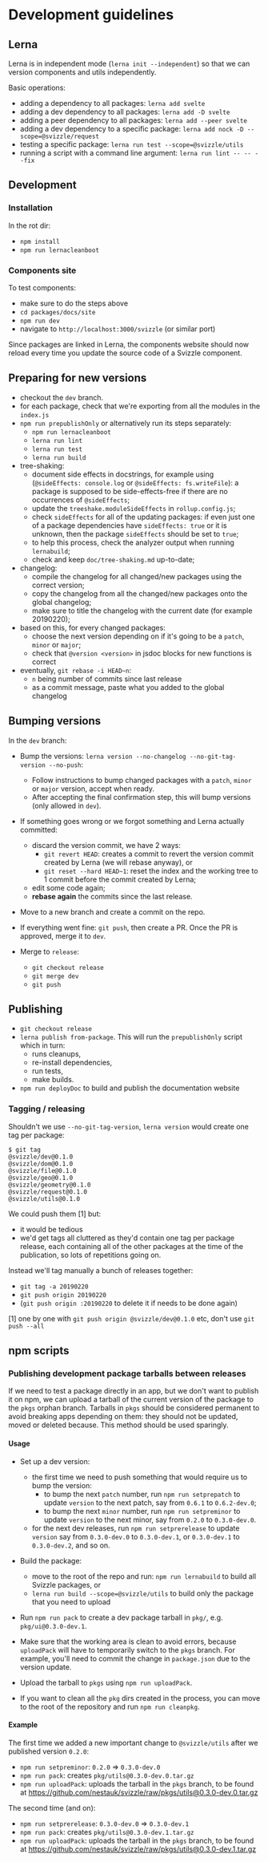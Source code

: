 # Development guidelines

## Lerna

Lerna is in independent mode (`lerna init --independent`) so that we can version components and utils independently.

Basic operations:

- adding a dependency to all packages: `lerna add svelte`
- adding a dev dependency to all packages: `lerna add -D svelte`
- adding a peer dependency to all packages: `lerna add --peer svelte`
- adding a dev dependency to a specific package: `lerna add nock -D --scope=@svizzle/request`
- testing a specific package: `lerna run test --scope=@svizzle/utils`
- running a script with a command line argument: `lerna run lint -- -- --fix`

## Development

### Installation

In the rot dir:

- `npm install`
- `npm run lernacleanboot`

### Components site

To test components:

- make sure to do the steps above
- `cd packages/docs/site`
- `npm run dev`
- navigate to `http://localhost:3000/svizzle` (or similar port)

Since packages are linked in Lerna, the components website should now reload every time you update the source code of a Svizzle component.

## Preparing for new versions

- checkout the `dev` branch.
- for each package, check that we're exporting from all the modules in the `index.js`
- `npm run prepublishOnly` or alternatively run its steps separately:
   - `npm run lernacleanboot`
   - `lerna run lint`
   - `lerna run test`
   - `lerna run build`
- tree-shaking:
   - document side effects in docstrings, for example using (`@sideEffects: console.log` or `@sideEffects: fs.writeFile`): a package is supposed to be side-effects-free if there are no occurrences of `@sideEffects`;
   - update the `treeshake.moduleSideEffects` in `rollup.config.js`;
   - check `sideEffects` for all of the updating packages: if even just one of a package dependencies have `sideEffects: true` or it is unknown, then the package `sideEffects` should be set to `true`;
   - to help this process, check the analyzer output when running `lernabuild`;
   - check and keep `doc/tree-shaking.md` up-to-date;
- changelog:
	- compile the changelog for all changed/new packages using the correct version;
	- copy the changelog from all the changed/new packages onto the global changelog;
	- make sure to title the changelog with the current date (for example 20190220);
- based on this, for every changed packages:
   - choose the next version depending on if it's going to be a `patch`, `minor` or `major`;
   - check that `@version <version>` in jsdoc blocks for new functions is correct
- eventually, `git rebase -i HEAD~n`:
   - `n` being number of commits since last release
   - as a commit message, paste what you added to the global changelog

## Bumping versions

In the `dev` branch:

- Bump the versions: `lerna version --no-changelog --no-git-tag-version --no-push`:
   - Follow instructions to bump changed packages with a `patch`, `minor` or `major` version, accept when ready.
   - After accepting the final confirmation step, this will bump versions (only allowed in `dev`).

- If something goes wrong or we forgot something and Lerna actually committed:
   - discard the version commit, we have 2 ways:
      - `git revert HEAD`: creates a commit to revert the version commit created by Lerna (we will rebase anyway), or
      - `git reset --hard HEAD~1`: reset the index and the working tree to 1 commit before the commit created by Lerna;
   - edit some code again;
   - **rebase again** the commits since the last release.

- Move to a new branch and create a commit on the repo.

- If everything went fine: `git push`, then create a PR. Once the PR is approved, merge it to `dev`.

- Merge to `release`:
   - `git checkout release`
   - `git merge dev`
   - `git push`

## Publishing

- `git checkout release`
- `lerna publish from-package`. This will run the `prepublishOnly` script which in turn:
    - runs cleanups,
    - re-install dependencies,
    - run tests,
    - make builds.
- `npm run deployDoc` to build and publish the documentation website

### Tagging / releasing

Shouldn't we use `--no-git-tag-version`, `lerna version` would create one tag per package:

```
$ git tag
@svizzle/dev@0.1.0
@svizzle/dom@0.1.0
@svizzle/file@0.1.0
@svizzle/geo@0.1.0
@svizzle/geometry@0.1.0
@svizzle/request@0.1.0
@svizzle/utils@0.1.0
```

We could push them [1] but:
- it would be tedious
- we'd get tags all cluttered as they'd contain one tag per package release, each containing all of the other packages at the time of the publication, so lots of repetitions going on.

Instead we'll tag manually a bunch of releases together:

- `git tag -a 20190220`
- `git push origin 20190220`
- (`git push origin :20190220` to delete it if needs to be done again)

[1] one by one with `git push origin @svizzle/dev@0.1.0` etc, don't use `git push --all`

## npm scripts

### Publishing development package tarballs between releases

If we need to test a package directly in an app, but we don't want to publish it on npm, we can upload a tarball of the current version of the package to the `pkgs` orphan branch.
Tarballs in `pkgs` should be considered permanent to avoid breaking apps depending on them: they should not be updated, moved or deleted because.
This method should be used sparingly.

#### Usage

- Set up a dev version:
	- the first time we need to push something that would require us to bump the version:
		- to bump the next `patch` number, run `npm run setprepatch` to update `version` to the next patch, say from `0.6.1` to `0.6.2-dev.0`;
		- to bump the next `minor` number, run `npm run setpreminor` to update `version` to the next minor, say from `0.2.0` to `0.3.0-dev.0`.
	- for the next dev releases, run `npm run setprerelease` to update `version` say from `0.3.0-dev.0` to `0.3.0-dev.1`, or `0.3.0-dev.1` to `0.3.0-dev.2`, and so on.

- Build the package:
	- move to the root of the repo and run: `npm run lernabuild` to build all Svizzle packages, or
	- `lerna run build --scope=@svizzle/utils` to build only the package that you need to upload

- Run `npm run pack` to create a dev package tarball in `pkg/`, e.g. `pkg/ui@0.3.0-dev.1`.

- Make sure that the working area is clean to avoid errors, because `uploadPack` will have to temporarily switch to the `pkgs` branch. For example, you'll need to commit the change in `package.json` due to the version update.

- Upload the tarball to `pkgs` using `npm run uploadPack`.

- If you want to clean all the `pkg` dirs created in the process, you can move to the root of the repository and run `npm run cleanpkg`.

#### Example

The first time we added a new important change to `@svizzle/utils` after we published version `0.2.0`:
- `npm run setpreminor`: `0.2.0` => `0.3.0-dev.0`
- `npm run pack`: creates `pkg/utils@0.3.0-dev.0.tar.gz`
- `npm run uploadPack`: uploads the tarball in the `pkgs` branch, to be found at https://github.com/nestauk/svizzle/raw/pkgs/utils@0.3.0-dev.0.tar.gz

The second time (and on):
- `npm run setprerelease`: `0.3.0-dev.0` => `0.3.0-dev.1`
- `npm run pack`: creates `pkg/utils@0.3.0-dev.1.tar.gz`
- `npm run uploadPack`: uploads the tarball in the `pkgs` branch, to be found at https://github.com/nestauk/svizzle/raw/pkgs/utils@0.3.0-dev.1.tar.gz
